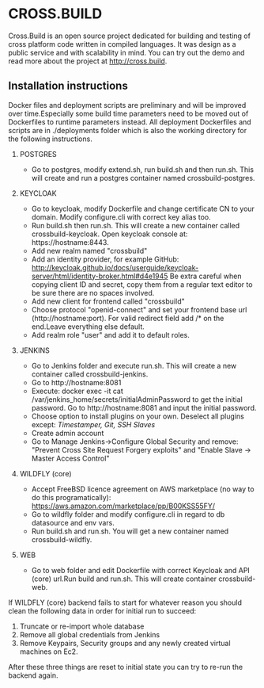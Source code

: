 # CROSS.BUILD

Cross.Build is an open source project dedicated for building and testing of cross platform code written in compiled languages. It was design as a public service and with scalability in mind. You can try out the demo and read more about the project at http://cross.build.

## Installation instructions
Docker files and deployment scripts are preliminary and will be improved over time.Especially some build time parameters need to be moved out of Dockerfiles to runtime parameters instead.
All deployment Dockerfiles and scripts are in ./deployments folder which is also the working directory for the following instructions.

1. POSTGRES
   * Go to postgres, modify extend.sh, run build.sh and then run.sh. This will create and run a postgres container named crossbuild-postgres.

2. KEYCLOAK
   * Go to keycloak, modify Dockerfile and change certificate CN to your
domain. Modify configure.cli with correct key alias too.
   * Run build.sh then run.sh. This will create a new container called crossbuild-keycloak. Open keycloak console at: https://hostname:8443.
   * Add new realm named "crossbuild"
   * Add an identity provider, for example GitHub:
http://keycloak.github.io/docs/userguide/keycloak-server/html/identity-broker.html#d4e1945
Be extra careful when copying client ID and secret, copy them from a
regular text editor to be sure there are no spaces involved.
   * Add new client for frontend called "crossbuild"
   * Choose protocol "openid-connect" and set your frontend base url
(http://hostname:port). For valid redirect field add /* on the end.Leave everything else default.
   * Add realm role "user" and add it to default roles.

3. JENKINS
   * Go to Jenkins folder and execute run.sh. This will create a new container called crossbuild-jenkins.
   * Go to http://hostname:8081
   * Execute: docker exec -it <CONTAINERID> cat
/var/jenkins_home/secrets/initialAdminPassword
to get the initial password. Go to http://hostname:8081 and input the
initial password.
   * Choose option to install plugins on your own. Deselect all plugins
except:
*Timestamper, Git, SSH Slaves*
   * Create admin account
   * Go to Manage Jenkins->Configure Global Security and remove:
"Prevent Cross Site Request Forgery exploits" and "Enable Slave → Master
Access Control"

4. WILDFLY (core)
   * Accept FreeBSD licence agreement on AWS marketplace (no way to do this programatically): https://aws.amazon.com/marketplace/pp/B00KSS55FY/
   * Go to wildfly folder and modify configure.cli in regard to db datasource and env vars.
   * Run build.sh and run.sh. You will get a new container named crossbuild-wildfly.

5. WEB
   * Go to web folder and edit Dockerfile with correct Keycloak and API (core) url.Run build and run.sh. This will create container crossbuild-web.


If WILDFLY (core) backend fails to start for whatever reason you should clean the following data in order for initial run to succeed:  
1. Truncate or re-import whole database  
2. Remove all global credentials from Jenkins  
3. Remove Keypairs, Security groups and any newly created virtual machines on Ec2.  

After these three things are reset to initial state you can try to re-run the backend again.
